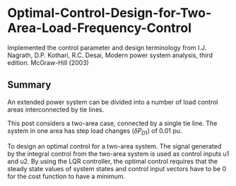 # Optimal-Control-Design-for-Two-Area-Load-Frequency-Control
Implemented the control parameter and design terminology from I.J. Nagrath, D.P. Kothari, R.C. Desai, Modern power system analysis, third edition. McGraw-Hill (2003)

## Summary
An extended power system can be divided into a number of load control areas interconnected by tie lines.

This post considers a two-area case, connected by a single tie line. The system in one area has step load changes ($\delta P_{D1}$) of 0.01 pu.

To design an optimal control for a two-area system. The signal generated by the integral control from the two-area system is used as control inputs u1 and u2.
By using the LQR controller, the optimal control requires that the steady state values of system states and control input vectors have to be 0 for the cost function to have a minimum.



